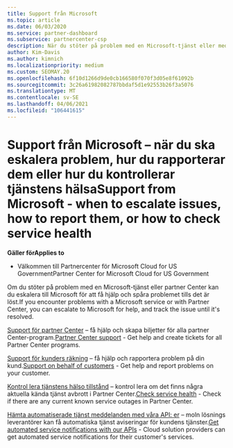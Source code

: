 ```yaml
---
title: Support från Microsoft
ms.topic: article
ms.date: 06/03/2020
ms.service: partner-dashboard
ms.subservice: partnercenter-csp
description: När du stöter på problem med en Microsoft-tjänst eller med partner Center kan du eskalera till Microsoft för att få hjälp och spåra problemet tills det är löst.
author: Kim-Davis
ms.author: kimnich
ms.localizationpriority: medium
ms.custom: SEOMAY.20
ms.openlocfilehash: 6f10d1266d9de0cb166580f070f3d05e8f61092b
ms.sourcegitcommit: 3c26a61982082787bbdaf5d1e92553b26f3a5076
ms.translationtype: MT
ms.contentlocale: sv-SE
ms.lasthandoff: 04/06/2021
ms.locfileid: "106441615"
---
```

# <a name="support-from-microsoft---when-to-escalate-issues-how-to-report-them-or-how-to-check-service-health"></a><span data-ttu-id="12362-103">Support från Microsoft – när du ska eskalera problem, hur du rapporterar dem eller hur du kontrollerar tjänstens hälsa</span><span class="sxs-lookup"><span data-stu-id="12362-103">Support from Microsoft - when to escalate issues, how to report them, or how to check service health</span></span>

<span data-ttu-id="12362-104">**Gäller för**</span><span class="sxs-lookup"><span data-stu-id="12362-104">**Applies to**</span></span>

- <span data-ttu-id="12362-105">Välkommen till Partnercenter för Microsoft Cloud for US Government</span><span class="sxs-lookup"><span data-stu-id="12362-105">Partner Center for Microsoft Cloud for US Government</span></span>

<span data-ttu-id="12362-106">Om du stöter på problem med en Microsoft-tjänst eller partner Center kan du eskalera till Microsoft för att få hjälp och spåra problemet tills det är löst.</span><span class="sxs-lookup"><span data-stu-id="12362-106">If you encounter problems with a Microsoft service or with Partner Center, you can escalate to Microsoft for help, and track the issue until it's resolved.</span></span>

<span data-ttu-id="12362-107">[Support för partner Center](report-problems-with-partner-center.md) – få hjälp och skapa biljetter för alla partner Center-program.</span><span class="sxs-lookup"><span data-stu-id="12362-107">[Partner Center support](report-problems-with-partner-center.md) - Get help and create tickets for all Partner Center programs.</span></span>

<span data-ttu-id="12362-108">[Support för kunders räkning](report-problems-on-behalf-of-a-customer.md) – få hjälp och rapportera problem på din kund.</span><span class="sxs-lookup"><span data-stu-id="12362-108">[Support on behalf of customers](report-problems-on-behalf-of-a-customer.md) - Get help and report problems on your customer.</span></span>

<span data-ttu-id="12362-109">[Kontrol lera tjänstens hälso tillstånd](check-service-health.md) – kontrol lera om det finns några aktuella kända tjänst avbrott i Partner Center.</span><span class="sxs-lookup"><span data-stu-id="12362-109">[Check service health](check-service-health.md) - Check if there are any current known service outages in Partner Center.</span></span>

<span data-ttu-id="12362-110">[Hämta automatiserade tjänst meddelanden med våra API: er](get-automated-service-notifications-with-our-apis.md) – moln lösnings leverantörer kan få automatiska tjänst aviseringar för kundens tjänster.</span><span class="sxs-lookup"><span data-stu-id="12362-110">[Get automated service notifications with our APIs](get-automated-service-notifications-with-our-apis.md) - Cloud solution providers can get automated service notifications for their customer's services.</span></span>


 

 



